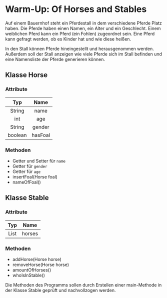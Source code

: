# Warm-Up: Of Horses and Stables
Auf einem Bauernhof steht ein Pferdestall in dem verschiedene Pferde Platz haben. Die Pferde haben einen Namen, ein Alter und ein Geschlecht. Einem weiblichen Pferd kann ein Pferd (ein Fohlen) zugeordnet sein. Eine Pferd kann gefragt werden, ob es Kinder hat und wie diese heißen.

In den Stall können Pferde hineingestellt und herausgenommen werden. Außerdem soll der Stall anzeigen wie viele Pferde sich im Stall befinden und eine Namensliste der Pferde generieren können.

## Klasse Horse
### Attribute
| Typ       | Name           | 
|:-------------:|:-------------:|
| String      | name |
| int   | age      |
| String | gender      |
|boolean | hasFoal|
### Methoden
* Getter und Setter für `name`
* Getter für `gender`
* Getter für `age`
* insertFoal(Horse foal)
* nameOfFoal()

## Klasse Stable
### Attribute
| Typ       | Name           | 
|:-------------:|:-------------:|
| List      | horses |
### Methoden
* addHorse(Horse horse)
* removeHorse(Horse horse)
* amountOfHorses()
* whoIsInStable()

Die Methoden des Programms sollen durch Erstellen einer main-Methode in der Klasse Stable geprüft und nachvollzogen werden.
